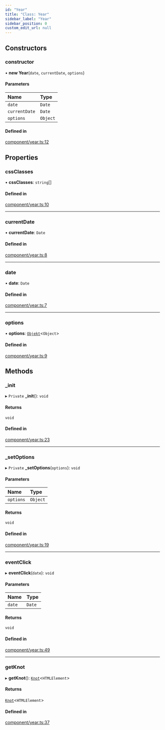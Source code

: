 ```yaml
---
id: "Year"
title: "Class: Year"
sidebar_label: "Year"
sidebar_position: 0
custom_edit_url: null
---
```


## Constructors

### constructor

• **new Year**(`date`, `currentDate`, `options`)

#### Parameters

| Name | Type |
| :------ | :------ |
| `date` | `Date` |
| `currentDate` | `Date` |
| `options` | `Object` |

#### Defined in

[component/year.ts:12](https://github.com/siposdani87/sui-js/blob/ad456a5/src/component/year.ts#L12)

## Properties

### cssClasses

• **cssClasses**: `string`[]

#### Defined in

[component/year.ts:10](https://github.com/siposdani87/sui-js/blob/ad456a5/src/component/year.ts#L10)

___

### currentDate

• **currentDate**: `Date`

#### Defined in

[component/year.ts:8](https://github.com/siposdani87/sui-js/blob/ad456a5/src/component/year.ts#L8)

___

### date

• **date**: `Date`

#### Defined in

[component/year.ts:7](https://github.com/siposdani87/sui-js/blob/ad456a5/src/component/year.ts#L7)

___

### options

• **options**: [`Objekt`](Objekt.md)<`Object`\>

#### Defined in

[component/year.ts:9](https://github.com/siposdani87/sui-js/blob/ad456a5/src/component/year.ts#L9)

## Methods

### \_init

▸ `Private` **_init**(): `void`

#### Returns

`void`

#### Defined in

[component/year.ts:23](https://github.com/siposdani87/sui-js/blob/ad456a5/src/component/year.ts#L23)

___

### \_setOptions

▸ `Private` **_setOptions**(`options`): `void`

#### Parameters

| Name | Type |
| :------ | :------ |
| `options` | `Object` |

#### Returns

`void`

#### Defined in

[component/year.ts:19](https://github.com/siposdani87/sui-js/blob/ad456a5/src/component/year.ts#L19)

___

### eventClick

▸ **eventClick**(`date`): `void`

#### Parameters

| Name | Type |
| :------ | :------ |
| `date` | `Date` |

#### Returns

`void`

#### Defined in

[component/year.ts:49](https://github.com/siposdani87/sui-js/blob/ad456a5/src/component/year.ts#L49)

___

### getKnot

▸ **getKnot**(): [`Knot`](Knot.md)<`HTMLElement`\>

#### Returns

[`Knot`](Knot.md)<`HTMLElement`\>

#### Defined in

[component/year.ts:37](https://github.com/siposdani87/sui-js/blob/ad456a5/src/component/year.ts#L37)
